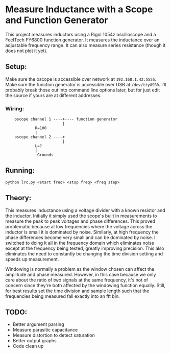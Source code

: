 Measure Inductance with a Scope and Function Generator
======================================================

This project measures inductors using a Rigol 1054z oscilloscope and a FeelTech
FY6800 function generator. It measures the inductance over an adjustable
frequency range. It can also measure series resistance (though it does not plot
it yet).

## Setup:

Make sure the oscope is accessible over network at `192.168.1.42:5555`. Make sure
the function generator is accessible over USB at `/dev/ttyUSB0`. I'll probably
break those out into command line options later, but for just edit the source
if yours are at different addresses.

### Wiring:

```
    oscope channel 1 ----+---- function generator
                         |
			 R=100
			 |
    oscope channel 2 ----+
                         |
			 L=?
			 |
		      Grounds
```

## Running:

`python lrc.py <start freq> <stop freq> <freq step>`

## Theory:

This measures inductance using a voltage divider with a known resistor and the
inductor. Initially it simply used the scope's built in measurements to measure
the peak to peak voltages and phase differences. This proved problematic
because at low frequencies where the voltage across the inductor is small it is
dominated by noise. Similarly, at high frequency the phase differences become
very small and can be dominated by noise. I switched to doing it all in the
frequency domain which eliminates noise except at the frequency being tested,
greatly improving precision. This also eliminates the need to constantly be
changing the time division setting and speeds up measurement.

Windowing is normally a problem as the window chosen can affect the amplitude
and phase measured. However, in this case because we only care about the ratio
of two signals at the same frequency, it's not of concern since they're both
affected by the windowing function equally. Still, for best results set the
time division and sample length such that the frequencies being measured fall
exactly into an fft bin.

## TODO:

 - Better argument parsing
 - Measure parasitic capacitance
 - Measure distortion to detect saturation
 - Better output graphs
 - Code clean up
